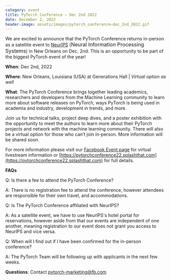 ```yaml
---
category: event
title: PyTorch Conference – Dec 2nd 2022
date: December 2, 2022
header-image: assets/images/pytorch_conference–dec_2nd_2022.gif
---
```


We are excited to announce that the PyTorch Conference returns in-person as a satellite event to [NeurlPS](https://nips.cc/) (<font size="3">Neural Information Processing Systems</font>) in New Orleans on Dec. 2nd. This is an opportunity to be part of the biggest PyTorch event of the year!

**When**: Dec 2nd, 2022

**Where**: New Orleans, Louisiana (USA) at Generations Hall &#124; _Virtual option as well_

**What**: The PyTorch Conference brings together leading academics, researchers and developers from the Machine Learning community to learn more about software releases on PyTorch, ways PyTorch is being used in academia and industry, development in trends, and more.

Join us for technical talks, project deep dives, and a poster exhibition with the opportunity to meet the authors to learn more about their PyTorch projects and network with the machine learning community. There will also be a virtual option for those who can’t join in-person. More information will be shared soon.

For more information please visit our [Facebook Event page](https://fb.me/e/29RoWnqBX) for virtual livestream information or [https://pytorchconference22.splashthat.com](https://pytorchconference22.splashthat.com) for full details.

**FAQs**

Q: Is there a fee to attend the PyTorch Conference?

A: There is no registration fee to attend the conference, however attendees are responsible for their own travel, and accommodations.

Q: Is The PyTorch Conference affiliated with NeurIPS?

A: As a satellite event, we have to use NeurlPS's hotel portal for reservations, however aside from that our events are independent of one another, meaning registration to our event does not grant you access to NeurlPS and vice versa.

Q: When will I find out if I have been confirmed for the in-person conference?

A: The PyTorch Team will be following up with applicants in the next few weeks.

**Questions**: Contact pytorch-marketing@fb.com

